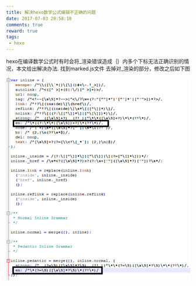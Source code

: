 ```yaml
---
title: 解决hexo数学公式编辑不正确的问题
date: 2017-07-03 20:58:10
comments: true
reward: true
tags: 
 - hexo 
---
```

hexo在编译数学公式时有时会将_渲染错误造成｛｝内多个下标无法正确识别的情况，本文给出解决办法.
找到marked.js文件 去掉对_渲染的部分，修改之后如下图
<!-- more -->
![](2017-7-3-two/1.png)